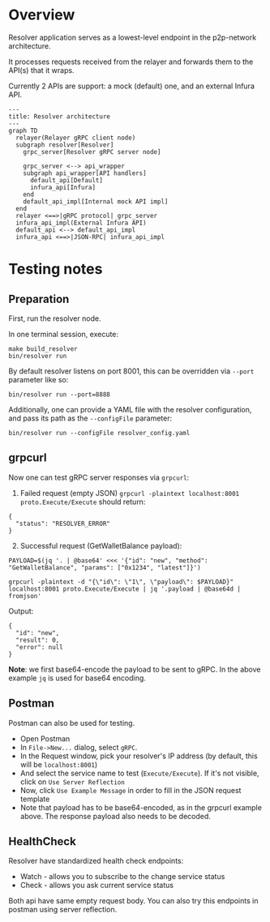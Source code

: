 # Overview
Resolver application serves as a lowest-level endpoint in the p2p-network architecture.

It processes requests received from the relayer and forwards them to the API(s) that it wraps.

Currently 2 APIs are support: a mock (default) one, and an external Infura API.
```mermaid
---
title: Resolver architecture
---
graph TD
  relayer(Relayer gRPC client node)
  subgraph resolver[Resolver]
    grpc_server[Resolver gRPC server node]

    grpc_server <--> api_wrapper
    subgraph api_wrapper[API handlers]
      default_api[Default]
      infura_api[Infura]
    end
    default_api_impl[Internal mock API impl]
  end
  relayer <==>|gRPC protocol| grpc_server
  infura_api_impl(External Infura API)
  default_api <--> default_api_impl
  infura_api <==>|JSON-RPC| infura_api_impl
```

# Testing notes

## Preparation
First, run the resolver node.

In one terminal session, execute:
```
make build_resolver
bin/resolver run
```
By default resolver listens on port 8001, this can be overridden via `--port` parameter like so:
```
bin/resolver run --port=8888
```
Additionally, one can provide a YAML file with the resolver configuration, and pass its path as the `--configFile` parameter:
```
bin/resolver run --configFile resolver_config.yaml
```

## grpcurl
Now one can test gRPC server responses via `grpcurl`:

1. Failed request (empty JSON)
`grpcurl -plaintext localhost:8001 proto.Execute/Execute` should return:
```
{
  "status": "RESOLVER_ERROR"
}
```
2. Successful request (GetWalletBalance payload):
```
PAYLOAD=$(jq '. | @base64' <<< '{"id": "new", "method": "GetWalletBalance", "params": ["0x1234", "latest"]}')

grpcurl -plaintext -d "{\"id\": \"1\", \"payload\": $PAYLOAD}" localhost:8001 proto.Execute/Execute | jq '.payload | @base64d | fromjson'

```
Output:
```
{
  "id": "new",
  "result": 0,
  "error": null
}
```
**Note**: we first base64-encode the payload to be sent to gRPC. In the above example `jq` is used for base64 encoding.

## Postman
Postman can also be used for testing. 

  - Open Postman
  - In `File->New...` dialog, select `gRPC`.
  - In the Request window, pick your resolver's IP address (by default, this will be `localhost:8001`)
  - And select the service name to test (`Execute/Execute`). If it's not visible, click on `Use Server Reflection`
  - Now, click `Use Example Message` in order to fill in the JSON request template
  - Note that payload has to be base64-encoded, as in the grpcurl example above. The response payload also needs to be decoded.

## HealthCheck
Resolver have standardized health check endpoints:
- Watch - allows you to subscribe to the change service status 
- Check - allows you ask current service status

Both api have same empty request body. You can also try this endpoints in postman using server reflection.

